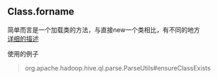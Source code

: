 ## Class.forname 
简单而言是一个加载类的方法，与直接new一个类相比，有不同的地方  
[详细的描述](https://www.runoob.com/w3cnote/java-class-forname.html)

使用的例子
> org.apache.hadoop.hive.ql.parse.ParseUtils#ensureClassExists

## 